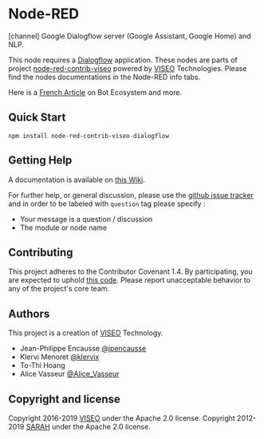 # Node-RED

[channel] Google Dialogflow server (Google Assistant, Google Home) and NLP.

This node requires a [Dialogflow](https://dialogflow.com/) application.
These nodes are parts of project [node-red-contrib-viseo](https://github.com/NGRP/node-red-contrib-viseo) powered by [VISEO](http://www.viseo.com) Technologies. Please find the nodes documentations in the Node-RED info tabs. 

Here is a [French Article](https://goo.gl/DMfJk1) on Bot Ecosystem and more.

## Quick Start

```
npm install node-red-contrib-viseo-dialogflow
```

## Getting Help

A documentation is available on [this Wiki](https://github.com/NGRP/node-red-viseo-bot/wiki).

For further help, or general discussion, please use the [github issue tracker](https://github.com/NGRP/node-red-contrib-viseo/issues) and in order to be labeled with `question` tag please specify :
- Your message is a question / discussion
- The module or node name

## Contributing

This project adheres to the Contributor Covenant 1.4. By participating, you are expected to uphold [this code](https://www.contributor-covenant.org/). Please report unacceptable behavior to any of the project's core team.

## Authors

This project is a creation of [VISEO](http://www.viseo.com) Technology.

- Jean-Philippe Encausse [@jpencausse](https://twitter.com/jpencausse)
- Klervi Menoret [@klervix](https://github.com/klervix)
- To-Thi Hoang
- Alice Vasseur [@Alice_Vasseur](https://twitter.com/Alice_Vasseur)

## Copyright and license

Copyright 2016-2019 [VISEO](http://www.viseo.com) under the Apache 2.0 license.
Copyright 2012-2019 [SARAH](http://sarah.encausse.net) under the Apache 2.0 license.